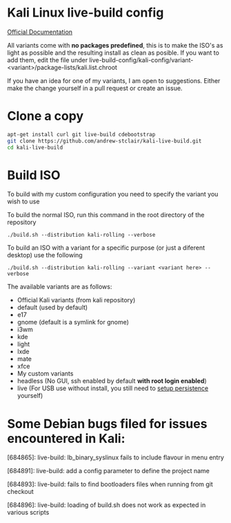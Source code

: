 # Kali Linux live-build config

[Official Documentation](http://docs.kali.org/development/live-build-a-custom-kali-iso)

All variants come with **no packages predefined**, this is to make the ISO's as light as possible and the resulting install as clean as posible. If you want to add them, edit the file under live-build-config/kali-config/variant-\<variant\>/package-lists/kali.list.chroot

If you have an idea for one of my variants, I am open to suggestions. Either make the change yourself in a pull request or create an issue.

# Clone a copy
```bash
apt-get install curl git live-build cdebootstrap
git clone https://github.com/andrew-stclair/kali-live-build.git
cd kali-live-build
```

# Build ISO

To build with my custom configuration you need to specify the variant you wish to use

To build the normal ISO, run this command in the root directory of the repository

`./build.sh --distribution kali-rolling --verbose`

To build an ISO with a variant for a specific purpose (or just a diferent desktop) use the following

`./build.sh --distribution kali-rolling --variant <variant here> --verbose`

The available variants are as follows:

* Official Kali variants (from kali repository)
 * default (used by default)
 * e17
 * gnome (default is a symlink for gnome)
 * i3wm
 * kde
 * light
 * lxde
 * mate
 * xfce
* My custom variants
 * headless (No GUI, ssh enabled by default **with root login enabled**)
 * live (For USB use without install, you still need to [setup persistence](http://docs.kali.org/downloading/kali-linux-live-usb-persistence) yourself)
 

# Some Debian bugs filed for issues encountered in Kali:

[684865]: live-build: lb_binary_syslinux fails to include flavour in menu entry

[684891]: live-build: add a config parameter to define the project name

[684893]: live-build: fails to find bootloaders files when running from git checkout

[684896]: live-build: loading of build.sh does not work as expected in various scripts

